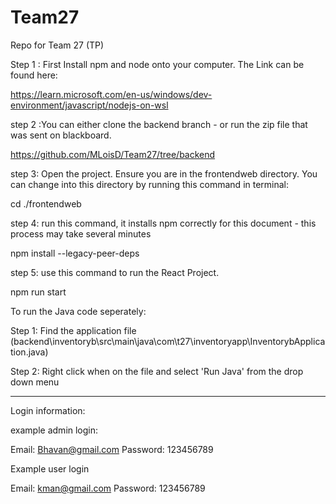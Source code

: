 # Team27
Repo for Team 27 (TP)

Step 1 : First Install npm and node onto your computer. The Link can be found here:

https://learn.microsoft.com/en-us/windows/dev-environment/javascript/nodejs-on-wsl

step 2 :You can either clone the backend branch - or run the zip file that was sent on blackboard.

https://github.com/MLoisD/Team27/tree/backend


step 3: Open the project. Ensure you are in the frontendweb directory. You can change into this directory by running this command in terminal:

cd ./frontendweb

step 4: run this command, it installs npm correctly for this document - this process may take several minutes

npm install --legacy-peer-deps

step 5: use this command to run the React Project.

npm run start

To run the Java code seperately:

Step 1: Find the application file (backend\inventoryb\src\main\java\com\t27\inventoryapp\InventorybApplication.java)

Step 2: Right click when on the file and select 'Run Java' from the drop down menu


------------------------------------------------------------------------------------------------------

Login information:

example admin login:

Email: Bhavan@gmail.com
Password: 123456789


Example user login

Email: kman@gmail.com
Password: 123456789
